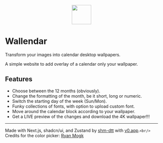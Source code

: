 <div align="center">
  <img src='app/favicon.ico' width="64" height="64"/>
</div>

# Wallendar

Transform your images into calendar desktop wallpapers.

A simple website to add overlay of a calendar only your wallpaper.

## Features

- Choose between the 12 months (obviously).
- Change the formatting of the month, be it short, long or numeric.
- Switch the starting day of the week (Sun/Mon).
- Funky collections of fonts, with option to upload custom font.
- Move around the calendar block according to your wallpaper.
- Get a LIVE preview of the changes and download the 4K wallpaper!!!

---
Made with Next.js, shadcn/ui, and Zustand by [shm-dtt](https://sohamdutta.in) with [v0.app](https://v0.app).`<br/>`
Credits for the color picker: [Ryan Mogk](https://modall.ca/lab/tailwindcss-react-color-picker)
